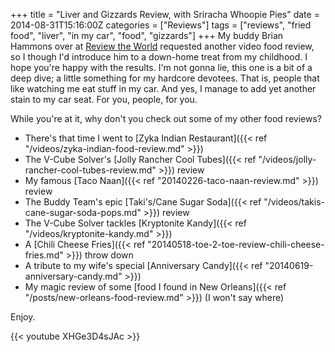 +++
title = "Liver and Gizzards Review, with Sriracha Whoopie Pies"
date = 2014-08-31T15:16:00Z
categories = ["Reviews"]
tags = ["reviews", "fried food", "liver", "in my car", "food", "gizzards"]
+++
My buddy Brian Hammons over at [Review the World](http://www.reviewtheworld.com/) requested another video food review, so I though I'd introduce him to a down-home treat from my childhood. I hope you're happy with the results. I'm not gonna lie, this one is a bit of a deep dive; a little something for my hardcore devotees. That is, people that like watching me eat stuff in my car. And yes, I manage to add yet another stain to my car seat. For you, people, for you.

While you're at it, why don't you check out some of my other food reviews?

+  There's that time I went to [Zyka Indian Restaurant]({{< ref "/videos/zyka-indian-food-review.md" >}})
+  The V-Cube Solver's [Jolly Rancher Cool Tubes]({{< ref "/videos/jolly-rancher-cool-tubes-review.md" >}}) review
+  My famous [Taco Naan]({{< ref "20140226-taco-naan-review.md" >}}) review
+  The Buddy Team's epic [Taki's/Cane Sugar Soda]({{< ref "/videos/takis-cane-sugar-soda-pops.md" >}}) review
+  The V-Cube Solver tackles [Kryptonite Kandy]({{< ref "/videos/kryptonite-kandy.md" >}})
+  A [Chili Cheese Fries]({{< ref "20140518-toe-2-toe-review-chili-cheese-fries.md" >}}) throw down
+  A tribute to my wife's special [Anniversary Candy]({{< ref "20140619-anniversary-candy.md" >}})
+  My magic review of some [food I found in New Orleans]({{< ref "/posts/new-orleans-food-review.md" >}}) (I won't say where)

Enjoy.

{{< youtube XHGe3D4sJAc >}}